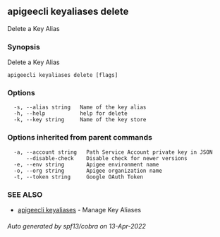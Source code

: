 ## apigeecli keyaliases delete

Delete a Key Alias

### Synopsis

Delete a Key Alias

```
apigeecli keyaliases delete [flags]
```

### Options

```
  -s, --alias string   Name of the key alias
  -h, --help           help for delete
  -k, --key string     Name of the key store
```

### Options inherited from parent commands

```
  -a, --account string   Path Service Account private key in JSON
      --disable-check    Disable check for newer versions
  -e, --env string       Apigee environment name
  -o, --org string       Apigee organization name
  -t, --token string     Google OAuth Token
```

### SEE ALSO

* [apigeecli keyaliases](apigeecli_keyaliases.md)	 - Manage Key Aliases

###### Auto generated by spf13/cobra on 13-Apr-2022
